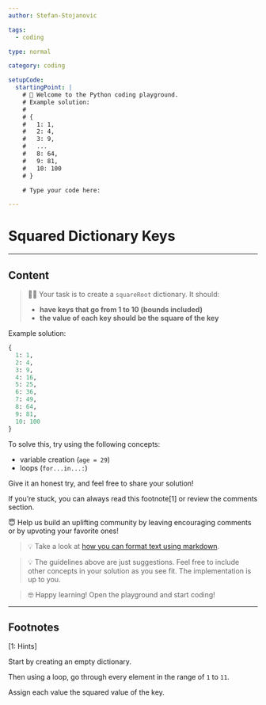 ```yaml
---
author: Stefan-Stojanovic

tags:
  - coding

type: normal

category: coding

setupCode:
  startingPoint: |
    # 👋 Welcome to the Python coding playground. 
    # Example solution:
    #
    # {
    #   1: 1, 
    #   2: 4, 
    #   3: 9, 
    #   ... 
    #   8: 64, 
    #   9: 81, 
    #   10: 100
    # }

    # Type your code here:

---
```


# Squared Dictionary Keys

---

## Content

> 👩‍💻 Your task is to create a `squareRoot` dictionary. It should:
> - **have keys that go from 1 to 10 (bounds included)**
> - **the value of each key should be the square of the key**

Example solution:
```python
{
  1: 1, 
  2: 4, 
  3: 9, 
  4: 16, 
  5: 25, 
  6: 36, 
  7: 49, 
  8: 64, 
  9: 81, 
  10: 100
}
```

To solve this, try using the following concepts:
- variable creation (`age = 29`)
- loops (`for...in...:`)

Give it an honest try, and feel free to share your solution!

If you’re stuck, you can always read this footnote[1] or review the comments section.

😇 Help us build an uplifting community by leaving encouraging comments or by upvoting your favorite ones!

> 💡 Take a look at [how you can format text using markdown](https://www.enki.com/glossary/general/markdown-formatting).

> 💡 The guidelines above are just suggestions. Feel free to include other concepts in your solution as you see fit. The implementation is up to you.

> 🤓 Happy learning! Open the playground and start coding!

---

## Footnotes

[1: Hints]

Start by creating an empty dictionary.

Then using a loop, go through every element in the range of `1` to `11`.

Assign each value the squared value of the key.